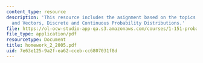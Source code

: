 ```yaml
---
content_type: resource
description: 'This resource includes the asignment based on the topics: Random Variables
  and Vectors, Discrete and Continuous Probability Distributions.'
file: https://ol-ocw-studio-app-qa.s3.amazonaws.com/courses/1-151-probability-and-statistics-in-engineering-spring-2005/7e63e1259a2fea62ccebcc6807031f8d_homework_2_2005.pdf
file_type: application/pdf
resourcetype: Document
title: homework_2_2005.pdf
uid: 7e63e125-9a2f-ea62-cceb-cc6807031f8d
---
```

